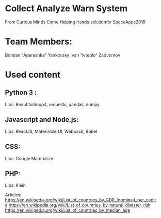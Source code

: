 # Collect Analyze Warn System
From Curious Minds Come Helping Hands solutionfor SpaceApps2019

# Team Members:
Bohdan "Apareshka" Yankovsky 
Ivan "ivteplo" Zadvornov 

# Used content

## Python 3 :
Libs: BeautifulSoup4, requests, pandas, numpy 

## Javascript and Node.js:
Libs: ReactJS, Materialize UI, Webpack, Babel

## CSS:
Libs: Google Materialize

## PHP:
Libs: Klein

Articles:  
https://en.wikipedia.org/wiki/List_of_countries_by_GDP_(nominal)_per_capita 
https://en.wikipedia.org/wiki/List_of_countries_by_natural_disaster_risk 
https://en.wikipedia.org/wiki/List_of_countries_by_median_age 
